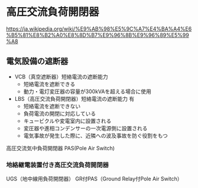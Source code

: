 # 高圧交流負荷開閉器

https://ja.wikipedia.org/wiki/%E9%AB%98%E5%9C%A7%E4%BA%A4%E6%B5%81%E8%B2%A0%E8%8D%B7%E9%96%8B%E9%96%89%E5%99%A8

## 電気設備の遮断器
- VCB（真空遮断器）短絡電流の遮断能力
  - 短絡電流を遮断できる﻿
  - 動力・電灯変圧器の容量が300kVAを超える場合に使用
- LBS（高圧交流負荷開閉器）短絡電流の遮断能力 有
  - 短絡電流を遮断できない﻿
  - 負荷電流の開閉に対応している﻿
  - キュービクルや変電室内に設置される﻿
  - 変圧器や進相コンデンサーの一次電源側に設置される﻿
  - 電気事故が発生した際に、近隣への波及事故を防ぐ役割をもつ﻿



高圧交流気中負荷開閉器 PAS(Pole Air Switch)

### 地絡継電装置付き高圧交流負荷開閉器
UGS（地中線用負荷開閉器）
GR付PAS（Ground Relay付Pole Air Switch）

